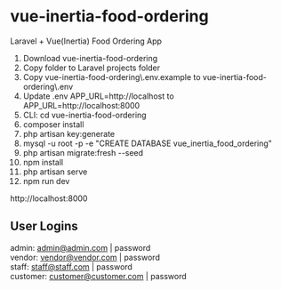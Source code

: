 # vue-inertia-food-ordering
Laravel + Vue(Inertia) Food Ordering App

1. Download vue-inertia-food-ordering
2. Copy folder to Laravel projects folder
3. Copy vue-inertia-food-ordering\\.env.example to vue-inertia-food-ordering\\.env
4. Update .env APP_URL=http://localhost to APP_URL=http://localhost:8000
5. CLI: cd vue-inertia-food-ordering
6. composer install
7. php artisan key:generate
8. mysql -u root -p -e "CREATE DATABASE vue_inertia_food_ordering"
9. php artisan migrate:fresh --seed
10. npm install
11. php artisan serve
12. npm run dev

http://localhost:8000

User Logins
-----------
admin:    admin@admin.com        |  password
<br>
vendor:   vendor@vendor.com      |  password
<br>
staff:    staff@staff.com        |  password
<br>
customer: customer@customer.com  |  password
